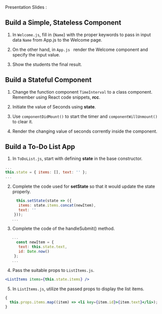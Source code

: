 Presentation Slides :

## Build a Simple, Stateless Component

1. In `Welcome.js`, fill in {`Name`} with the proper keywords to pass in input data `Name` from App.js to the Welcome page.

2. On the other hand, in `App.js ` render the Welcome component and specify the input value.

3. Show the students the final result.

## Build a Stateful Component

1. Change the function component `TimeInterval` to a class component. Remember using React code snippets, **rcc**.

2. Initiate the value of Seconds using **state**.

3. Use `componentDidMount()` to start the timer and `componentWillUnmount()` to clear it.

4. Render the changing value of seconds corrently inside the component.

## Build a To-Do List App

1. In `ToDoList.js`, start with defining **state** in the base constructor.

```jsx
...
this.state = { items: [], text: '' };
...
```

2. Complete the code used for **setState** so that it would update the state properly.

```jsx
     this.setState(state => ({
      items: state.items.concat(newItem),
      text: ''
    }));
   ...
```

3. Complete the code of the handleSubmit() method.

```jsx
   ...
     const newItem = {
      text: this.state.text,
      id: Date.now()
    };
   ...
```

4. Pass the suitable props to `ListItems.js`.

```jsx
<ListItems items={this.state.items} />
```

5. In `ListItems.js`, utilize the passed props to display the list items.

```jsx
{
  this.props.items.map((item) => <li key={item.id}>{item.text}</li>);
}
```
